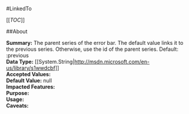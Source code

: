 #LinkedTo

[[_TOC_]]

##About

**Summary:**  The parent series of the error bar. The default value links it to the previous series. Otherwise, use the id of the parent series. Default: :previous   
**Data Type:** [[System.String|http://msdn.microsoft.com/en-us/library/s1wwdcbf]]  
**Accepted Values:**   
**Default Value:** null  
**Impacted Features:**   
**Purpose:**   
**Usage:**   
**Caveats:**   

